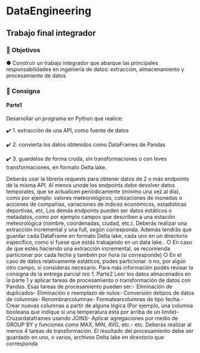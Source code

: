 #  DataEngineering
## Trabajo final integrador
### 🎯 Objetivos
 ● Construir un trabajo integrador que abarque las principales responsabilidades en
 ingeniería de datos: extracción, almacenamiento y procesamiento de datos
 
 ### 📝 Consigna
 
 #### Parte1
 
 Desarrollar un programa en Python que realice:
 
 ✔️ 1.  extracción de una API, como fuente de datos
 
 ✔️ 2. convierta los datos obtenidos como DataFrames de Pandas
 
 ✔️ 3. guardelos de forma cruda, sin transformaciones o con leves transformaciones,
 en formato Delta lake.
 
 Deberás usar la librería requests para obtener datos de 2 o más endpoints de la misma
 API. Al menos unode los endpoints debe devolver datos temporales, que se actualicen
 periódicamente (mínimo una vez al día), como por ejemplo: valores meteorológicos,
 cotizaciones de monedas o acciones de compañías, variaciones de índices económicos,
 estadísticas deportivas, etc, Los demás endpoints pueden ser datos estáticos o
 metadatos, como por ejemplo campos que describen a una estación meteorológica
 (nombre, coordenadas, ciudad, etc.).
 Deberás realizar una extracción incremental y una full, según corresponda.
 Además tendrás que guardar cada DataFrame en formato Delta lake, cada uno en un
 directorio específico, como si fuese que estás trabajando en un data lake..
 ○ En caso de que estés haciendo una extracción incremental, se recomienda
 particionar por cada fecha y también por hora (si corresponde)
 ○ En el caso de datos relativamente estáticos, podes particionar. o no, por algún
 otro campo, si consideras necesario.
 Para más información podés revisar la consigna de la entrega parcial nro 1.
 Parte2
 Leer los datos almacenados en la parte 1 y aplicar tareas de procesamiento o
 transformación de datos con Pandas. Esas tareas de procesamiento pueden ser:- Eliminación de duplicados- Eliminación o reemplazo de nulos- Conversión detipos de datos de columnas- Renombrarcolumnas- Formatearcolumnas de tipo fecha.- Crear nuevas columnas a partir de alguna lógica (Por ejemplo, una columna
 booleana que indique si una temperatura está por arriba de un límite)- Cruzardataframes usando JOINS- Aplicar agregaciones por medio de GROUP BY y funciones como MAX, MIN,
 AVG, etc.- etc.
 Deberás realizar al menos 4 tareas de transformación.
 El resultado del procesamiento debe ser guardado en uno, o varios, archivos Delta lake
 en directorio que corresponda
